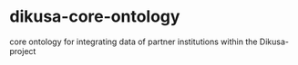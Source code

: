 # dikusa-core-ontology
core ontology for integrating data of partner institutions within the Dikusa-project
